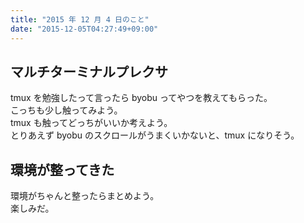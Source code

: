 ```yaml
---
title: "2015 年 12 月 4 日のこと"
date: "2015-12-05T04:27:49+09:00"
---
```


## マルチターミナルプレクサ

tmux を勉強したって言ったら byobu ってやつを教えてもらった。  
こっちも少し触ってみよう。  
tmux も触ってどっちがいいか考えよう。  
とりあえず byobu のスクロールがうまくいかないと、tmux になりそう。

## 環境が整ってきた

環境がちゃんと整ったらまとめよう。  
楽しみだ。
